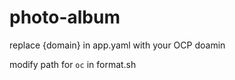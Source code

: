 # photo-album

replace {domain} in app.yaml with your OCP doamin

modify path for `oc` in format.sh
